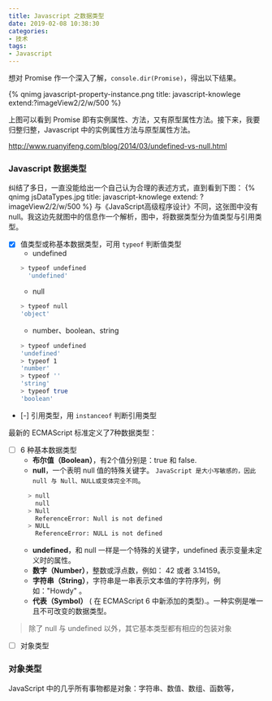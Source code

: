 ```yaml
---
title: Javascript 之数据类型
date: 2019-02-08 10:38:30
categories:
- 技术
tags:
- Javascript
---
```


想对 Promise 作一个深入了解，`console.dir(Promise)`，得出以下结果。

{% qnimg javascript-property-instance.png title: javascript-knowlege extend:?imageView2/2/w/500 %}

上图可以看到 Promise 即有实例属性、方法，又有原型属性方法。接下来，我要归整归整，Javascript 中的实例属性方法与原型属性方法。

<!-- more -->
http://www.ruanyifeng.com/blog/2014/03/undefined-vs-null.html
### Javascript 数据类型
纠结了多日，一直没能给出一个自己认为合理的表述方式，直到看到下图：
{% qnimg jsDataTypes.jpg title: javascript-knowlege extend: ?imageView2/2/w/500 %}
与《JavaScript高级程序设计》不同，这张图中没有 null。我这边先就图中的信息作一个解析，图中，将数据类型分为值类型与引用类型。
- [x] 值类型或称基本数据类型，可用 `typeof` 判断值类型
  * undefined
  ```bash
  > typeof undefined
    'undefined'
  ```
  * null
  ```bash
  > typeof null
  'object'
  ```
  * number、boolean、string
  ```bash
  > typeof undefined
  'undefined'
  > typeof 1
  'number'
  > typeof ''
  'string'
  > typeof true
  'boolean'
  ```
- [-] 引用类型，用 `instanceof` 判断引用类型

最新的 ECMAScript 标准定义了7种数据类型：
- [ ] 6 种基本数据类型
  * **布尔值（Boolean）**，有2个值分别是：true 和 false.
  * **null**，一个表明 null 值的特殊关键字。 `JavaScript 是大小写敏感的，因此 null 与 Null、NULL或变体完全不同`。
  ```bash
    > null
      null
    > Null
      ReferenceError: Null is not defined
    > NULL
      ReferenceError: NULL is not defined
  ```
  * **undefined**，和 null 一样是一个特殊的关键字，undefined 表示变量未定义时的属性。
  * **数字（Number）**，整数或浮点数，例如： 42 或者 3.14159。
  * **字符串（String）**，字符串是一串表示文本值的字符序列，例如："Howdy" 。
  * **代表（Symbol）** ( 在 ECMAScript 6 中新添加的类型).。一种实例是唯一且不可改变的数据类型。

> 除了 null 与 undefined 以外，其它基本类型都有相应的包装对象
- [ ] 对象类型

### 对象类型
JavaScript 中的几乎所有事物都是对象：字符串、数值、数组、函数等，

